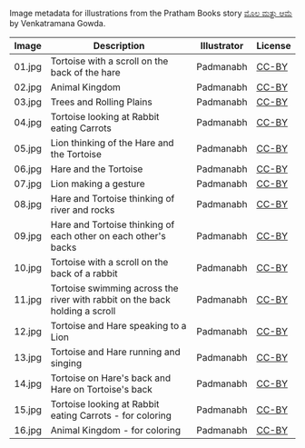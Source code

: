 Image metadata for illustrations from the Pratham Books story [ಮೊಲ ಮತ್ತು ಆಮೆ](https://storyweaver.org.in/stories/797-mola-mattu-aame) by Venkatramana Gowda.

Image | Description | Illustrator | License
----- | ----------- | ----------- | -------
01.jpg | Tortoise with a scroll on the back of the hare | Padmanabh | [CC-BY](https://creativecommons.org/licenses/by/4.0/)
02.jpg | Animal Kingdom | Padmanabh | [CC-BY](https://creativecommons.org/licenses/by/4.0/)
03.jpg | Trees and Rolling Plains | Padmanabh | [CC-BY](https://creativecommons.org/licenses/by/4.0/)
04.jpg | Tortoise looking at Rabbit eating Carrots | Padmanabh | [CC-BY](https://creativecommons.org/licenses/by/4.0/)
05.jpg | Lion thinking of the Hare and the Tortoise | Padmanabh | [CC-BY](https://creativecommons.org/licenses/by/4.0/)
06.jpg | Hare and the Tortoise | Padmanabh | [CC-BY](https://creativecommons.org/licenses/by/4.0/)
07.jpg | Lion making a gesture | Padmanabh | [CC-BY](https://creativecommons.org/licenses/by/4.0/)
08.jpg | Hare and Tortoise thinking of river and rocks | Padmanabh | [CC-BY](https://creativecommons.org/licenses/by/4.0/)
09.jpg | Hare and Tortoise thinking of each other on each other's backs | Padmanabh | [CC-BY](https://creativecommons.org/licenses/by/4.0/)
10.jpg | Tortoise with a scroll on the back of a rabbit | Padmanabh | [CC-BY](https://creativecommons.org/licenses/by/4.0/)
11.jpg | Tortoise swimming across the river with rabbit on the back holding a scroll | Padmanabh | [CC-BY](https://creativecommons.org/licenses/by/4.0/)
12.jpg | Tortoise and Hare speaking to a Lion | Padmanabh | [CC-BY](https://creativecommons.org/licenses/by/4.0/)
13.jpg | Tortoise and Hare running and singing | Padmanabh | [CC-BY](https://creativecommons.org/licenses/by/4.0/)
14.jpg | Tortoise on Hare's back and Hare on Tortoise's back | Padmanabh | [CC-BY](https://creativecommons.org/licenses/by/4.0/)
15.jpg | Tortoise looking at Rabbit eating Carrots - for coloring | Padmanabh | [CC-BY](https://creativecommons.org/licenses/by/4.0/)
16.jpg | Animal Kingdom - for coloring | Padmanabh | [CC-BY](https://creativecommons.org/licenses/by/4.0/)